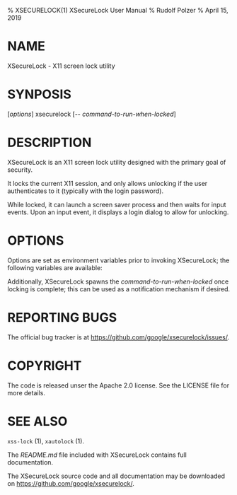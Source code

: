 % XSECURELOCK(1) XSecureLock User Manual
% Rudolf Polzer
% April 15, 2019

# NAME

XSecureLock - X11 screen lock utility

# SYNPOSIS

[*options*] xsecurelock [-- *command-to-run-when-locked*]

# DESCRIPTION

XSecureLock is an X11 screen lock utility designed with the primary goal of
security.

It locks the current X11 session, and only allows unlocking if the user
authenticates to it (typically with the login password).

While locked, it can launch a screen saver process and then waits for
input events. Upon an input event, it displays a login dialog to allow
for unlocking.

# OPTIONS

Options are set as environment variables prior to invoking XSecureLock;
the following variables are available:

<!-- ENV VARIABLES HERE -->

Additionally, XSecureLock spawns the *command-to-run-when-locked* once locking
is complete; this can be used as a notification mechanism if desired.

# REPORTING BUGS

The official bug tracker is at <https://github.com/google/xsecurelock/issues/>.

# COPYRIGHT

The code is released unser the Apache 2.0 license. See the LICENSE file for more
details.

# SEE ALSO

`xss-lock` (1), `xautolock` (1).

The *README.md* file included with XSecureLock contains full documentation.

The XSecureLock source  code and all documentation may be downloaded on
<https://github.com/google/xsecurelock/>.
